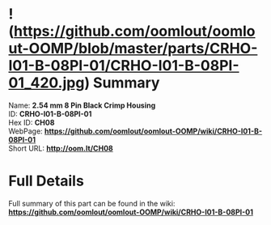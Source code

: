 
!(https://github.com/oomlout/oomlout-OOMP/blob/master/parts/CRHO-I01-B-08PI-01/CRHO-I01-B-08PI-01_420.jpg)
Summary
=================
  
Name: __2.54 mm 8 Pin Black Crimp Housing__    
ID: __CRHO-I01-B-08PI-01__   
Hex ID: __CH08__   
WebPage: __https://github.com/oomlout/oomlout-OOMP/wiki/CRHO-I01-B-08PI-01__   
Short URL: __http://oom.lt/CH08__   

Full Details
==========================
Full summary of this part can be found in the wiki:   
__https://github.com/oomlout/oomlout-OOMP/wiki/CRHO-I01-B-08PI-01__    

